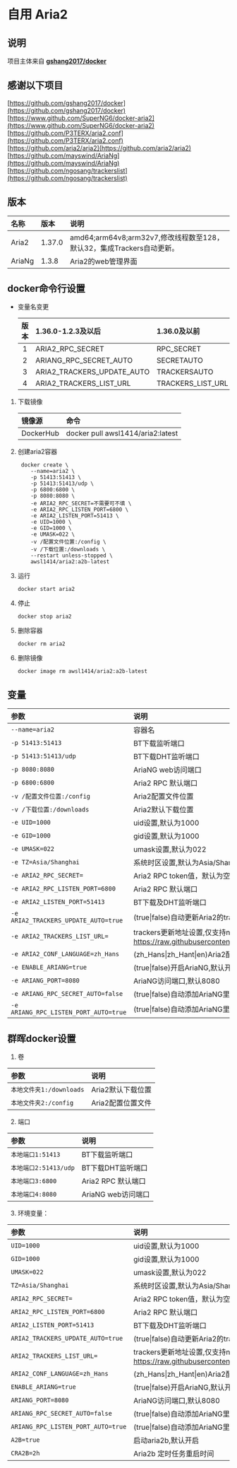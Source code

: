 # 自用 Aria2

## 说明

项目主体来自 **[gshang2017/docker](https://github.com/gshang2017/docker/tree/master/aria2)**

## 感谢以下项目

[https://github.com/gshang2017/docker](https://github.com/gshang2017/docker)  
[https://www.github.com/SuperNG6/docker-aria2](https://www.github.com/SuperNG6/docker-aria2)  
[https://github.com/P3TERX/aria2.conf](https://github.com/P3TERX/aria2.conf)  
[https://github.com/aria2/aria2](https://github.com/aria2/aria2)  
[https://github.com/mayswind/AriaNg](https://github.com/mayswind/AriaNg)  
[https://github.com/ngosang/trackerslist](https://github.com/ngosang/trackerslist)  

## 版本

|名称|版本|说明|
|:-|:-|:-|
|Aria2|1.37.0|amd64;arm64v8;arm32v7,修改线程数至128，默认32，集成Trackers自动更新。|
|AriaNg|1.3.8|Aria2的web管理界面|

## docker命令行设置

* 变量名变更

    |版本|1.36.0-1.2.3及以后|1.36.0及以前|
    |:-:|:-|:-|
    |1|ARIA2_RPC_SECRET|RPC_SECRET|
    |2|ARIANG_RPC_SECRET_AUTO|SECRETAUTO|
    |3|ARIA2_TRACKERS_UPDATE_AUTO|TRACKERSAUTO|
    |4|ARIA2_TRACKERS_LIST_URL|TRACKERS_LIST_URL|

1. 下载镜像

    |镜像源|命令|
    |:-|:-|
    |DockerHub|docker pull awsl1414/aria2:latest|

2. 创建aria2容器

        docker create \
           --name=aria2 \
           -p 51413:51413 \
           -p 51413:51413/udp \
           -p 6800:6800 \
           -p 8080:8080 \
           -e ARIA2_RPC_SECRET=不需要可不填 \
           -e ARIA2_RPC_LISTEN_PORT=6800 \
           -e ARIA2_LISTEN_PORT=51413 \
           -e UID=1000 \
           -e GID=1000 \
           -e UMASK=022 \
           -v /配置文件位置:/config \
           -v /下载位置:/downloads \
           --restart unless-stopped \
           awsl1414/aria2:a2b-latest

3. 运行

       docker start aria2

4. 停止

       docker stop aria2

5. 删除容器

       docker rm aria2

6. 删除镜像

       docker image rm awsl1414/aria2:a2b-latest

## 变量

|参数|说明|
|:-|:-|
| `--name=aria2` |容器名|
| `-p 51413:51413` |BT下载监听端口|
| `-p 51413:51413/udp` |BT下载DHT监听端口|
| `-p 8080:8080` | AriaNG web访问端口|
| `-p 6800:6800` |Aria2 RPC 默认端口|
| `-v /配置文件位置:/config` |Aria2配置文件位置|
| `-v /下载位置:/downloads` |Aria2默认下载位置|
| `-e UID=1000` |uid设置,默认为1000|
| `-e GID=1000` |gid设置,默认为1000|
| `-e UMASK=022` |umask设置,默认为022|
| `-e TZ=Asia/Shanghai` |系统时区设置,默认为Asia/Shanghai|
| `-e ARIA2_RPC_SECRET=` |Aria2 RPC token值，默认为空|
| `-e ARIA2_RPC_LISTEN_PORT=6800` |Aria2 RPC 默认端口|
| `-e ARIA2_LISTEN_PORT=51413` |BT下载及DHT监听端口|
| `-e ARIA2_TRACKERS_UPDATE_AUTO=true` |(true\|false)自动更新Aria2的trackers,默认开启|
| `-e ARIA2_TRACKERS_LIST_URL=` |trackers更新地址设置,仅支持ngosang格式,默认为  </br><https://raw.githubusercontent.com/ngosang/trackerslist/master/trackers_all.txt> |
| `-e ARIA2_CONF_LANGUAGE=zh_Hans` |(zh_Hans\|zh_Hant\|en)Aria2配置文件注释语言|
| `-e ENABLE_ARIANG=true` |(true\|false)开启AriaNG,默认开启|
| `-e ARIANG_PORT=8080` |AriaNG访问端口,默认8080|
| `-e ARIANG_RPC_SECRET_AUTO=false` |(true\|false)自动添加AriaNG里RPC连接中token值,默认关闭|
| `-e ARIANG_RPC_LISTEN_PORT_AUTO=true` |(true\|false)自动添加AriaNG里RPC连接中port值(本地与容器端口需一致),默认开启|

## 群晖docker设置

1. 卷

|参数|说明|
|:-|:-|
| `本地文件夹1:/downloads` |Aria2默认下载位置|
| `本地文件夹2:/config` |Aria2配置位置文件|

2. 端口

|参数|说明|
|:-|:-|
| `本地端口1:51413` |BT下载监听端口|
| `本地端口2:51413/udp` |BT下载DHT监听端口|
| `本地端口3:6800` |Aria2 RPC 默认端口|
| `本地端口4:8080` |AriaNG web访问端口|

3. 环境变量：

|参数|说明|
|:-|:-|
| `UID=1000` |uid设置,默认为1000|
| `GID=1000` |gid设置,默认为1000|
| `UMASK=022` |umask设置,默认为022|
| `TZ=Asia/Shanghai` |系统时区设置,默认为Asia/Shanghai|
| `ARIA2_RPC_SECRET=` |Aria2 RPC token值，默认为空|
| `ARIA2_RPC_LISTEN_PORT=6800` |Aria2 RPC 默认端口|
| `ARIA2_LISTEN_PORT=51413` |BT下载及DHT监听端口|
| `ARIA2_TRACKERS_UPDATE_AUTO=true` |(true\|false)自动更新Aria2的trackers,默认开启|
| `ARIA2_TRACKERS_LIST_URL=` |trackers更新地址设置,仅支持ngosang格式,默认为  </br><https://raw.githubusercontent.com/ngosang/trackerslist/master/trackers_all.txt> |
| `ARIA2_CONF_LANGUAGE=zh_Hans` |(zh_Hans\|zh_Hant\|en)Aria2配置文件注释语言|
| `ENABLE_ARIANG=true` |(true\|false)开启AriaNG,默认开启|
| `ARIANG_PORT=8080` |AriaNG访问端口,默认8080|
| `ARIANG_RPC_SECRET_AUTO=false` |(true\|false)自动添加AriaNG里RPC连接中token值,默认关闭|
| `ARIANG_RPC_LISTEN_PORT_AUTO=true` |(true\|false)自动添加AriaNG里RPC连接中port值(本地与容器端口需一致),默认开启|
| `A2B=true` |启动aria2b,默认开启|
| `CRA2B=2h` |Aria2b 定时任务重启时间|
